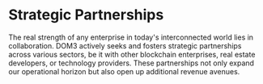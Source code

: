 # Strategic Partnerships

The real strength of any enterprise in today's interconnected world lies in collaboration. DOM3 actively seeks and fosters strategic partnerships across various sectors, be it with other blockchain enterprises, real estate developers, or technology providers. These partnerships not only expand our operational horizon but also open up additional revenue avenues.
